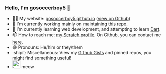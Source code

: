 ### Hello, I'm gosoccerboy5 👋

- 👨‍💻 My website: [gosoccerboy5.github.io](//gosoccerboy5.github.io) ([view on Github](//github.com/gosoccerboy5/gosoccerboy5.github.io))
- 🔭 I'm currently working mainly on maintaining [this repo](https://github.com/gosoccerboy5/formatting-help/).
- 🌱 I’m currently learning web development, and attempting to learn <a href="//dart.dev">Dart</a>.
- 📫 How to reach me: [my Scratch profile](https://scratch.mit.edu/users/gosoccerboy5). On Github, you can contact me [here](https://github.com/gosoccerboy5/gosoccerboy5/discussions).
- 😄 Pronouns: He/him or they/them
- :shipit: Miscellaneous: View my <a href="//gist.github.com/gosoccerboy5" target="_blank">Github Gists</a> and pinned repos, you might find something useful!
- <img src="https://raw.githubusercontent.com/gosoccerboy5/gosoccerboy5.github.io/3deab9880fec886abe2e55fcdb43bee838820ea4/resources/cat-head.svg" alt=":)" width="25"/> meow
